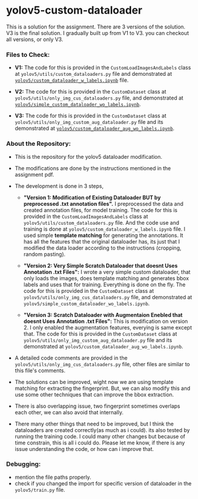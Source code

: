 # yolov5-custom-dataloader

This is a solution for the assignment. There are 3 versions of the solution. V3 is the final solution. I gradually built up from V1 to V3. you can checkout all versions, or only V3.



### Files to Check:
- **V1:** The code for this is provided in the `CustomLoadImagesAndLabels` class at `yolov5/utils/custom_dataloaders.py` file and demonstrated at [`yolov5/custom_dataloader_w_labels.ipynb`](https://github.com/soumya997/yolov5-custom-dataloader/blob/main/yolov5/custom_dataloader_w_labels.ipynb) file.

- **V2:** The code for this is provided in the `CustomDataset` class at `yolov5/utils/only_img_cus_dataloaders.py` file, and demonstrated at [`yolov5/simple_custom_dataloader_wo_labels.ipynb`](https://github.com/soumya997/yolov5-custom-dataloader/blob/main/yolov5/simple_custom_dataloader_wo_labels.ipynb).

- **V3:** The code for this is provided in the `CustomDataset` class at `yolov5/utils/only_img_custom_aug_dataloader.py` file and its demonstrated at [`yolov5/custom_dataloader_aug_wo_labels.ipynb`](https://github.com/soumya997/yolov5-custom-dataloader/blob/main/yolov5/custom_dataloader_aug_wo_labels.ipynb).

### About the Repository:
- This is the repository for the yolov5 dataloader modification.
- The modifications are done by the instructions mentioned in the assignment pdf.
- The development is done in 3 steps,
    + **"Version 1: Modification of Existing Dataloader BUT by preprocessed .txt annotation files".** I preprocessed the data and created annotation files, for model training. The code for this is provided in the `CustomLoadImagesAndLabels` class at `yolov5/utils/custom_dataloaders.py` file. And the code use and training is done at `yolov5/custom_dataloader_w_labels.ipynb` file. I used simple **template matching** for generating the annotations. It has all the features that the original dataloader has, its just that I modified the data loader according to the instructions (cropping, random pasting).

    + **"Version 2: Very Simple Scratch Dataloader that doesnt Uses Annotation .txt Files":** I wrote a very simple custom dataloader, that only loads the images, does template matching and generates bbox labels and uses that for training. Everything is done on the fly. The code for this is provided in the `CustomDataset` class at `yolov5/utils/only_img_cus_dataloaders.py` file, and demonstrated at `yolov5/simple_custom_dataloader_wo_labels.ipynb`.

    + **"Version 3: Scratch Dataloader with Augmentaion Enebled that doesnt Uses Annotation .txt Files":** This is modification on version 2. I only enabled the augmentation features, everying is same except that. The code for this is provided in the `CustomDataset` class at `yolov5/utils/only_img_custom_aug_dataloader.py` file and its demonstrated at `yolov5/custom_dataloader_aug_wo_labels.ipynb`.
 
- A detailed code comments are provided in the `yolov5/utils/only_img_cus_dataloaders.py` file, other files are similar to this file's comments.
- The solutions can be improved, wight now we are using template matching for extracting the fingerprint. But, we can also modify this and use some other techniques that can improve the bbox extraction.
- There is also overlapping issue, two fingerprint sometimes overlaps each other, we can also avoid that internally.
- There many other things that need to be improved, but I think the dataloaders are created correctly(as much as i could). its also tested by running the training code. I could many other changes but because of time constrain, this is all i could do. Please let me know, if there is any issue understanding the code, or how can i improve that.

### Debugging:
- mention the file paths properly.
- check if you changed the import for specific version of dataloader in the `yolov5/train.py` file.
